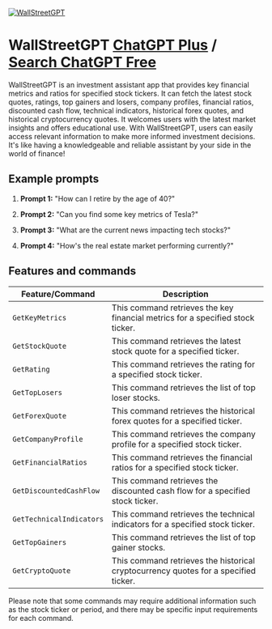 
[![WallStreetGPT](https://files.oaiusercontent.com/file-pL1sK5l2fG00DuO1UoIaL5Sa?se=2123-10-17T05%3A38%3A37Z&sp=r&sv=2021-08-06&sr=b&rscc=max-age%3D31536000%2C%20immutable&rscd=attachment%3B%20filename%3D5eff24c4-f8ae-4f38-8ca8-7672b09da050.png&sig=hkXv5EaGFqjQLp%2BBijVYbCtPVNHQ13L5fVra05x6Z0A%3D)](https://chat.openai.com/g/g-oGO8X6GK2-wallstreetgpt)

# WallStreetGPT [ChatGPT Plus](https://chat.openai.com/g/g-oGO8X6GK2-wallstreetgpt) / [Search ChatGPT Free](https://gptcall.net/index.html#/?search=WallStreetGPT)

WallStreetGPT is an investment assistant app that provides key financial metrics and ratios for specified stock tickers. It can fetch the latest stock quotes, ratings, top gainers and losers, company profiles, financial ratios, discounted cash flow, technical indicators, historical forex quotes, and historical cryptocurrency quotes. It welcomes users with the latest market insights and offers educational use. With WallStreetGPT, users can easily access relevant information to make more informed investment decisions. It's like having a knowledgeable and reliable assistant by your side in the world of finance!

## Example prompts

1. **Prompt 1:** "How can I retire by the age of 40?"

2. **Prompt 2:** "Can you find some key metrics of Tesla?"

3. **Prompt 3:** "What are the current news impacting tech stocks?"

4. **Prompt 4:** "How's the real estate market performing currently?"

## Features and commands

| Feature/Command | Description |
| --- | --- |
| `GetKeyMetrics` | This command retrieves the key financial metrics for a specified stock ticker. |
| `GetStockQuote` | This command retrieves the latest stock quote for a specified ticker. |
| `GetRating` | This command retrieves the rating for a specified stock ticker. |
| `GetTopLosers` | This command retrieves the list of top loser stocks. |
| `GetForexQuote` | This command retrieves the historical forex quotes for a specified ticker. |
| `GetCompanyProfile` | This command retrieves the company profile for a specified stock ticker. |
| `GetFinancialRatios` | This command retrieves the financial ratios for a specified stock ticker. |
| `GetDiscountedCashFlow` | This command retrieves the discounted cash flow for a specified stock ticker. |
| `GetTechnicalIndicators` | This command retrieves the technical indicators for a specified stock ticker. |
| `GetTopGainers` | This command retrieves the list of top gainer stocks. |
| `GetCryptoQuote` | This command retrieves the historical cryptocurrency quotes for a specified ticker. |

Please note that some commands may require additional information such as the stock ticker or period, and there may be specific input requirements for each command.


